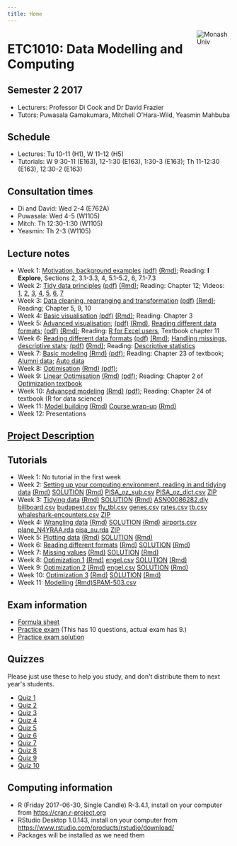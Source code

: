 ```yaml
---
title: Home
---
```


[<img src="img/M.png" style="max-width:15%;min-width:40px;float:right;" alt="Monash Univ" />](https://monash.edu)

# ETC1010: Data Modelling and Computing

## Semester 2 2017

- Lecturers: Professor Di Cook and Dr David Frazier
- Tutors: Puwasala Gamakumara, Mitchell O'Hara-Wild, Yeasmin Mahbuba

## Schedule

- Lectures: Tu 10-11 (H1), W 11-12 (H5)
- Tutorials: W 9:30-11 (E163), 12-1:30 (E163), 1:30-3 (E163); Th 11-12:30 (E163), 12:30-2 (E163)

## Consultation times

- Di and David: Wed 2-4 (E762A)
- Puwasala: Wed 4-5 (W1105)
- Mitch: Th 12:30-1:30 (W1105)
- Yeasmin: Th 2-3 (W1105)

## Lecture notes

- Week 1: [Motivation, background examples](lectures/lecture1_intro.html) [(pdf)](lectures/lecture1_intro.pdf) [(Rmd)](lectures/lecture1_intro.Rmd); Reading: __I Explore__, Sections 2, 3.1-3.3, 4, 5.1-5.2, 6, 7.1-7.3
- Week 2: [Tidy data principles](lectures/lecture2_tidydata.html)  [(pdf)](lectures/lecture2_tidydata.pdf) [(Rmd)](lectures/lecture2_tidydata.Rmd); Reading: Chapter 12; Videos: [1](https://vimeo.com/227209727), [2](https://vimeo.com/227210643), [3](https://vimeo.com/227211771), [4](https://vimeo.com/227212366), [5](https://vimeo.com/227213739), [6](https://vimeo.com/227214892), [7](https://vimeo.com/227215866)
- Week 3: [Data cleaning, rearranging and transformation](lectures/lecture3_wrangling.html)  [(pdf)](lectures/lecture3_wrangling.pdf) [(Rmd)](lectures/lecture3_wrangling.Rmd); Reading; Chapter 5, 9, 10
- Week 4: [Basic visualisation](lectures/lecture4_visualisation.html)  [(pdf)](lectures/lecture4_visualisation.pdf) [(Rmd)](lectures/lecture4_visualisation.Rmd); Reading: Chapter 3
- Week 5: [Advanced visualisation](lectures/lecture5_visualisation.html); [(pdf)](lectures/lecture5_visualisation.pdf) [(Rmd)](lectures/lecture5_visualisation.Rmd), [Reading different data formats](lectures/lecture5_readdata.html); [(pdf)](lectures/lecture5_readdata.pdf) [(Rmd)](lectures/lecture5_readdata.Rmd); Reading: [R for Excel users](http://blog.yhat.com/posts/R-for-excel-users.html), Textbook chapter 11
- Week 6: [Reading different data formats](lectures/lecture6_readdata.html) [(pdf)](lectures/lecture6_readdata.pdf) [(Rmd)](lectures/lecture6_readdata.Rmd); [Handling missings, descriptive stats](lectures/lecture6_missings.html); [(pdf)](lectures/lecture6_missings.pdf) [(Rmd)](lectures/lecture6_missings.Rmd); Reading: [Descriptive statistics](https://en.wikipedia.org/wiki/Descriptive_statistics)
- Week 7: [Basic modeling](lectures/lecture7_basicmodel.html) [(Rmd)](lectures/lecture7_basicmodel.Rmd) [(pdf)](lectures/lecture7_basicmodel.pdf); Reading: Chapter 23 of textbook; [Alumni data](lectures/AlumniGiving.csv); [Auto data](lectures/Auto_data)
- Week 8: [Optimisation](lectures/lecture8_optimization.html) [(Rmd)](lectures/lecture8_optimization.Rmd) [(pdf)](lectures/lecture8_optimization.pdf);
- Week 9: [Linear Optimisation](lectures/lecture9_optimization.html) [(Rmd)](lectures/lecture9_optimization.Rmd) [(pdf)](lectures/lecture9_optimization.pdf); Reading: Chapter 2 of [Optimization textbook](lectures/LinearProg_in_R.pdf)
- Week 10: [Advanced modeling](lectures/lecture10_advanced_models.html) [(Rmd)](lectures/lecture10_advanced_models.Rmd) [(pdf)](lectures/lecture10_advanced_models.pdf); Reading: Chapter 24 of textbook (R for data science)
- Week 11: [Model building](lectures/lecture11_advanced_models.html) [(Rmd)](lectures/lecture11_advanced_models.Rmd) [Course wrap-up](lectures/lecture12_summary.html) [(Rmd)](lectures/lecture12_summary.Rmd)
- Week 12: Presentations

## [Project Description](project/project-ETC1010.pdf) 

## Tutorials

- Week 1: No tutorial in the first week
- Week 2: [Setting up your computing environment, reading in and tidying data](labs/lab1.html) [(Rmd)](labs/lab1.Rmd) [SOLUTION](labs/lab1_solution.html) [(Rmd)](labs/lab1_solution.Rmd) [PISA_oz_sub.csv](labs/PISA_oz_sub.csv) [PISA_oz_dict.csv](labs/PISA_oz_dict.csv) [ZIP](labs/lab1.zip)
- Week 3: [Tidying data](labs/lab2.html) [(Rmd)](labs/lab2.Rmd) [SOLUTION](labs/lab2_solution.html) [(Rmd)](labs/lab2_solution.Rmd) [ASN00086282.dly](labs/ASN00086282.dly) [billboard.csv](labs/billboard.csv) [budapest.csv](labs/budapest.csv) [fly_tbl.csv](labs/fly_tbl.csv) [genes.csv](labs/genes.csv) [rates.csv](labs/rates.csv) [tb.csv](labs/tb.csv) [whaleshark-encounters.csv](labs/whaleshark-encounters.csv) [ZIP](labs/lab2.zip)
- Week 4: [Wrangling data](labs/lab3.html) [(Rmd)](labs/lab3.Rmd) [SOLUTION](labs/lab3_solution.html) [(Rmd)](labs/lab3_solution.Rmd) [airports.csv](labs/airports.csv) [plane_N4YRAA.rda](labs/plane_N4YRAA.rda) [pisa_au.rda](labs/pisa_au.rda) [ZIP](labs/lab3.zip)
- Week 5: [Plotting data](labs/lab4.html) [(Rmd)](labs/lab4.Rmd) [SOLUTION](labs/lab4_solution.html) [(Rmd)](labs/lab4_solution.Rmd)
- Week 6: [Reading different formats](labs/lab5.html) [(Rmd)](labs/lab5.Rmd) [SOLUTION](labs/lab5_solution.html) [(Rmd)](labs/lab5_solution.Rmd)
- Week 7: [Missing values](labs/lab6.html) [(Rmd)](labs/lab6.Rmd) [SOLUTION](labs/lab6_solution.html) [(Rmd)](labs/lab6_solution.Rmd) 
- Week 8: [Optimization 1](labs/lab7.html) [(Rmd)](labs/lab7.Rmd) [engel.csv](labs/engel.csv) [SOLUTION](labs/lab7_solution.html) [(Rmd)](labs/lab7_solution.Rmd) 
- Week 9: [Optimization 2](labs/lab8.html) [(Rmd)](labs/lab8.Rmd) [engel.csv](labs/engel.csv) [SOLUTION](labs/lab8_solution.html) [(Rmd)](labs/lab8_solution.Rmd) 
- Week 10: [Optimization 3](labs/lab9.html) [(Rmd)](labs/lab9.Rmd) 
[SOLUTION](labs/lab9_solution.html) [(Rmd)](labs/lab9_solution.Rmd) 
- Week 11: [Modelling](labs/lab10.html) [(Rmd)](labs/lab10.Rmd)[SPAM-503.csv](labs/SPAM-503.csv)

## Exam information

- [Formula sheet](lectures/ETC1010_FORMULA_SHEET.pdf)
- [Practice exam](exam/practice_exam2017.pdf) (This has 10 questions, actual exam has 9.)
- [Practice exam solution](exam/practice_exam2017_solution.pdf)

## Quizzes 

Please just use these to help you study, and don't distribute them to next year's students.

- [Quiz 1](quizzes/Quiz1.pdf)
- [Quiz 2](quizzes/Quiz2.pdf)
- [Quiz 3](quizzes/Quiz3.pdf)
- [Quiz 4](quizzes/Quiz4.pdf)
- [Quiz 5](quizzes/Quiz5.pdf)
- [Quiz 6](quizzes/Quiz6.pdf)
- [Quiz 7](quizzes/Quiz7.pdf)
- [Quiz 8](quizzes/Quiz8.pdf)
- [Quiz 9](quizzes/Quiz9.pdf)
- [Quiz 10](quizzes/Quiz10.pdf)

## Computing information

- R (Friday 2017-06-30, Single Candle) R-3.4.1, install on your computer from https://cran.r-project.org
- RStudio Desktop 1.0.143, install on your computer from https://www.rstudio.com/products/rstudio/download/
- Packages will be installed as we need them
